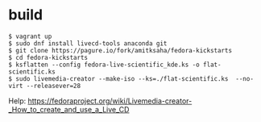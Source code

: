 # build

```
$ vagrant up
$ sudo dnf install livecd-tools anaconda git
$ git clone https://pagure.io/fork/amitksaha/fedora-kickstarts
$ cd fedora-kickstarts
$ ksflatten --config fedora-live-scientific_kde.ks -o flat-scientific.ks
$ sudo livemedia-creator --make-iso --ks=./flat-scientific.ks  --no-virt --releasever=28
```


Help: https://fedoraproject.org/wiki/Livemedia-creator-_How_to_create_and_use_a_Live_CD
